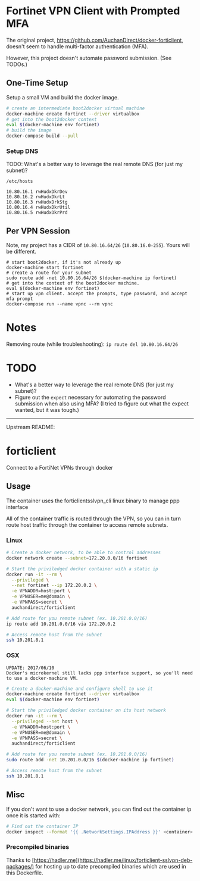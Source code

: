# Fortinet VPN Client with Prompted MFA

The original project, https://github.com/AuchanDirect/docker-forticlient, doesn't seem to
handle multi-factor authentication (MFA).

However, this project doesn't automate password submission. (See TODOs.)

## One-Time Setup

Setup a small VM and build the docker image.

```sh
# create an intermediate boot2docker virtual machine
docker-machine create fortinet --driver virtualbox
# get into the boot2docker context
eval $(docker-machine env fortinet)
# build the image
docker-compose build --pull
```

### Setup DNS

TODO: What's a better way to leverage the real remote DNS (for just my subnet)?

`/etc/hosts`
```
10.80.16.1 rwHudxDkrDev
10.80.16.2 rwHudxDkrLt
10.80.16.3 rwHudxDrkStg
10.80.16.4 rwHudxDkrUtil
10.80.16.5 rwHudxDkrPrd
```

## Per VPN Session

Note, my project has a CIDR of `10.80.16.64/26` (`10.80.16.0-255`). Yours will be different.

```
# start boot2docker, if it's not already up
docker-machine start fortinet
# create a route for your subnet
sudo route add -net 10.80.16.64/26 $(docker-machine ip fortinet)
# get into the context of the boot2docker machine.
eval $(docker-machine env fortinet)
# start up vpn client. accept the prompts, type password, and accept mfa prompt
docker-compose run --name vpnc --rm vpnc
```

# Notes

Removing route (while troubleshooting): `ip route del 10.80.16.64/26`

# TODO

* What's a better way to leverage the real remote DNS (for just my subnet)?
* Figure out the `expect` necessary for automating the password submission when also using
  MFA? (I tried to figure out what the expect wanted, but it was tough.)
  
  
----

Upstream README:


# forticlient

Connect to a FortiNet VPNs through docker

## Usage

The container uses the forticlientsslvpn_cli linux binary to manage ppp interface

All of the container traffic is routed through the VPN, so you can in turn route host traffic through the container to access remote subnets.

### Linux

```bash
# Create a docker network, to be able to control addresses
docker network create --subnet=172.20.0.0/16 fortinet

# Start the priviledged docker container with a static ip
docker run -it --rm \
  --privileged \
  --net fortinet --ip 172.20.0.2 \
  -e VPNADDR=host:port \
  -e VPNUSER=me@domain \
  -e VPNPASS=secret \
  auchandirect/forticlient

# Add route for you remote subnet (ex. 10.201.0.0/16)
ip route add 10.201.0.0/16 via 172.20.0.2

# Access remote host from the subnet
ssh 10.201.8.1
```

### OSX

```
UPDATE: 2017/06/10
Docker's microkernel still lacks ppp interface support, so you'll need to use a docker-machine VM.
```

```bash
# Create a docker-machine and configure shell to use it
docker-machine create fortinet --driver virtualbox
eval $(docker-machine env fortinet)

# Start the priviledged docker container on its host network
docker run -it --rm \
  --privileged --net host \
  -e VPNADDR=host:port \
  -e VPNUSER=me@domain \
  -e VPNPASS=secret \
  auchandirect/forticlient

# Add route for you remote subnet (ex. 10.201.0.0/16)
sudo route add -net 10.201.0.0/16 $(docker-machine ip fortinet)

# Access remote host from the subnet
ssh 10.201.8.1
```

## Misc

If you don't want to use a docker network, you can find out the container ip once it is started with:
```bash
# Find out the container IP
docker inspect --format '{{ .NetworkSettings.IPAddress }}' <container>

```

### Precompiled binaries

Thanks to [https://hadler.me](https://hadler.me/linux/forticlient-sslvpn-deb-packages/) for hosting up to date precompiled binaries which are used in this Dockerfile.
